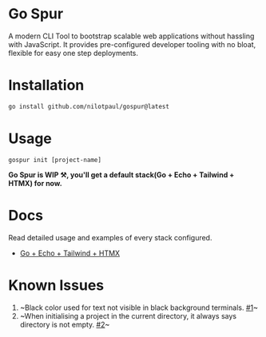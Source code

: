 # Go Spur

A modern CLI Tool to bootstrap scalable web applications without hassling with JavaScript. It provides pre-configured developer tooling with no bloat, flexible for easy one step deployments.

# Installation

```sh
go install github.com/nilotpaul/gospur@latest
```

# Usage

```
gospur init [project-name]
```

**Go Spur is WIP ⚒️, you'll get a default stack(Go + Echo + Tailwind + HTMX) for now.**

# Docs

Read detailed usage and examples of every stack configured.

- [Go + Echo + Tailwind + HTMX](https://github.com/nilotpaul/gospur/tree/go-templates-htmx)

# Known Issues

1. ~Black color used for text not visible in black background terminals. [#1](https://github.com/nilotpaul/gospur/issues/1)~
2. ~When initialising a project in the current directory, it always says directory is not empty. [#2](https://github.com/nilotpaul/gospur/issues/3)~